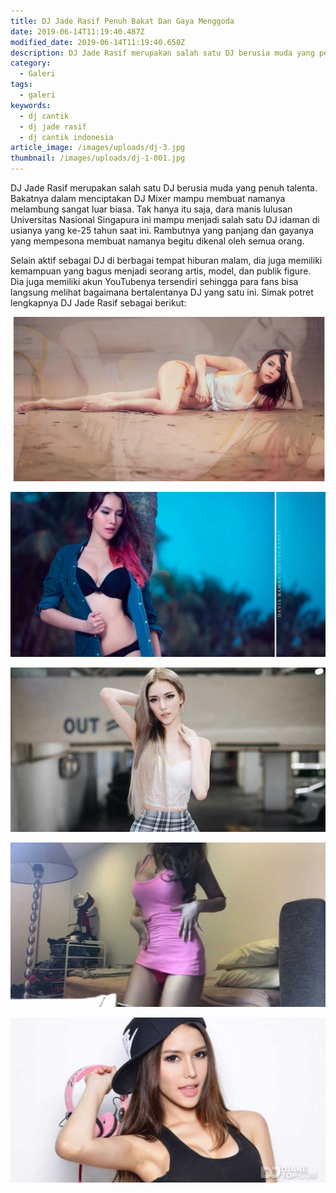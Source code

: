 ```yaml
---
title: DJ Jade Rasif Penuh Bakat Dan Gaya Menggoda
date: 2019-06-14T11:19:40.487Z
modified_date: 2019-06-14T11:19:40.650Z
description: DJ Jade Rasif merupakan salah satu DJ berusia muda yang penuh talenta. Bakatnya dalam menciptakan DJ Mixer mampu membuat namanya melambung sangat luar biasa.
category:
  - Galeri
tags:
  - galeri
keywords:
  - dj cantik
  - dj jade rasif
  - dj cantik indonesia
article_image: /images/uploads/dj-3.jpg
thumbnail: /images/uploads/dj-1-001.jpg
---
```

DJ Jade Rasif merupakan salah satu DJ berusia muda yang penuh talenta. Bakatnya dalam menciptakan DJ Mixer mampu membuat namanya melambung sangat luar biasa. Tak hanya itu saja, dara manis lulusan Universitas Nasional Singapura ini mampu menjadi salah satu DJ idaman di usianya yang ke-25 tahun saat ini. Rambutnya yang panjang dan gayanya yang mempesona membuat namanya begitu dikenal oleh semua orang.

Selain aktif sebagai DJ di berbagai tempat hiburan malam, dia juga memiliki kemampuan yang bagus menjadi seorang artis, model, dan publik figure. Dia juga memiliki akun YouTubenya tersendiri sehingga para fans bisa langsung melihat bagaimana bertalentanya DJ yang satu ini. Simak potret lengkapnya DJ Jade Rasif sebagai berikut:

![DJ Jade Rasif Penuh Bakat Dan Gaya Menggoda](/images/uploads/dj-5.jpg)

![DJ Jade Rasif Penuh Bakat Dan Gaya Menggoda](/images/uploads/dj-3.jpg)

![DJ Jade Rasif Penuh Bakat Dan Gaya Menggoda](/images/uploads/dj-4.jpg)

![DJ Jade Rasif Penuh Bakat Dan Gaya Menggoda](/images/uploads/dj-2.jpg)

![DJ Jade Rasif Penuh Bakat Dan Gaya Menggoda](/images/uploads/dj-1.jpg)
